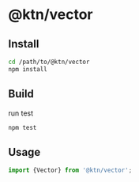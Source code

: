 # @ktn/vector

## Install

```bash
cd /path/to/@ktn/vector
npm install
```

## Build

run test

```bash
npm test
```

## Usage


```javascript
import {Vector} from '@ktn/vector';
```
